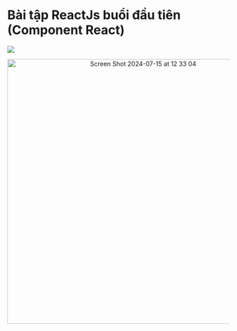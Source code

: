 # Bài tập ReactJs buổi đầu tiên (Component React)
<p>
  <a href="https://skillicons.dev">
    <img src="https://skillicons.dev/icons?i=react&perline=1&theme=dark" />
  </a>
</p>
<p align="center"><img width="600" alt="Screen Shot 2024-07-15 at 12 33 04" src="https://github.com/user-attachments/assets/52bcef12-c4da-4d25-bd2b-4b39ef14cae6"></p>
